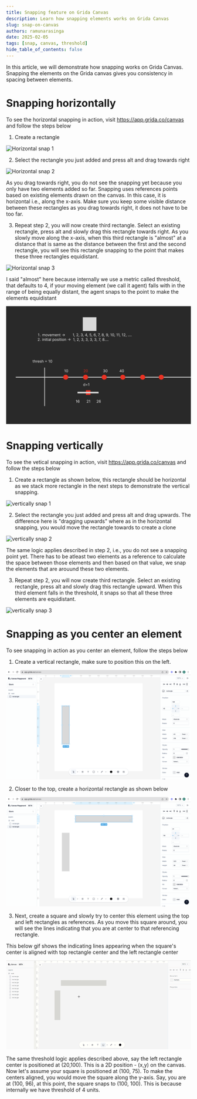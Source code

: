 ```yaml
---
title: Snapping feature on Grida Canvas
description: Learn how snapping elements works on Grida Canvas
slug: snap-on-canvas
authors: ramunarasinga
date: 2025-02-05
tags: [snap, canvas, threshold]
hide_table_of_contents: false
---
```


In this article, we will demonstrate how snapping works on Grida Canvas. Snapping the elements on the Grida canvas
gives you consistency in spacing between elements.

# Snapping horizontally

To see the horizontal snapping in action, visit https://app.grida.co/canvas and follow the steps below

1. Create a rectangle

![Horizontal snap 1](./images/horizontal-snap-1.gif)

2. Select the rectangle you just added and press alt and drag towards right

![Horizontal snap 2](./images/horizontal-snap-2.gif)

As you drag towards right, you do not see the snapping yet because you only have two elements added so far. Snapping uses references points based on existing elements drawn on the canvas. In this case, it is horizontal i.e., along the x-axis. Make sure you keep some visible distance between these rectangles as you drag towards right, it does not have to be too far.

3. Repeat step 2, you will now create third rectangle. Select an existing rectangle, press alt and slowly drag this rectangle towards right. As you slowly move along the x-axis, when this third rectangle is "almost" at a distance that is same as the distance between the first and the second rectangle, you will see this rectangle snapping to the point that makes these three rectangles equidistant. 

![Horizontal snap 3](./images/horizontal-snap-3.gif)

I said "almost" here because internally we use a metric called threshold, that defaults to 4, if your moving element (we call it agent) falls with in the range of being equally distant, the agent snaps to the point to make the elements equidistant

![threshold](./images/snap-threshold.png)

# Snapping vertically

To see the vetical snapping in action, visit https://app.grida.co/canvas and follow the steps below 

1. Create a rectangle as shown below, this rectangle should be horizontal as we stack more rectangle in the next steps
to demonstrate the vertical snapping.

![vertically snap 1](./images/vertical-snap-1.gif)

2. Select the rectangle you just added and press alt and drag upwards. The difference here is "dragging upwards" where as in the horizontal snapping, you would move the rectangle towards to create a clone

![vertically snap 2](./images/vertical-snap-2.gif)

The same logic applies described in step 2, i.e., you do not see a snapping point yet. There has to be atleast two elements as a reference to calculate the space between those elements and then based on that value, we snap the elements that are arouund these two elements.

3. Repeat step 2, you will now create third rectangle. Select an existing rectangle, press alt and slowly drag this rectangle upward. When this third element falls in the threshold, it snaps so that all these three elements are equidistant.

![vertically snap 3](./images/vertical-snap-3.gif)

# Snapping as you center an element

To see snapping in action as you center an element, follow the steps below

1. Create a vertical rectangle, make sure to position this on the left.

![central snap 1](./images/central-snap-1.png)

2. Closer to the top, create a horizontal rectangle as shown below

![central snap 2](./images/central-snap-2.png)

3. Next, create a square and slowly try to center this element using the top and left rectangles as references. As you move this square around, you will see the lines indicating that you are at center to that referencing rectangle.

This below gif shows the indicating lines appearing when the square's center is aligned with top rectangle center and the left rectangle center

![central snap 3](./images/central-snap-3.gif)

The same threshold logic applies described above, say the left rectangle center is positioned at (20,100). This is a 2D position - (x,y) on the canvas. Now let's assume your square is positioned at (100, 75). To make the centers aligned, you would move the square along the y-axis. Say, you are at (100, 96), at this point, the square snaps to (100, 100). This is because internally we have threshold of 4 units.
